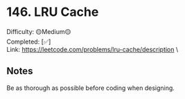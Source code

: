 # 146. LRU Cache

Difficulty: 🟡Medium🟡 \
Completed: [✅] \
Link: https://leetcode.com/problems/lru-cache/description \

## Notes

Be as thorough as possible before coding when designing. 
